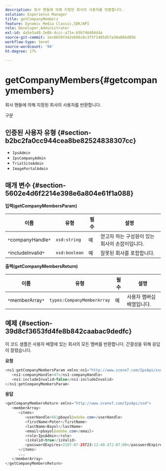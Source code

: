 ```yaml
---
description: 회사 핸들에 의해 지정된 회사의 사용자를 반환합니다.
solution: Experience Manager
title: getCompanyMembers
feature: Dynamic Media Classic,SDK/API
role: Developer,Administrator
exl-id: da5e5a48-2e0b-4ccc-a71e-b5b746484d4a
source-git-commit: 1ec8b59f442eb96c6c3f5f1405d57a38a86bd056
workflow-type: tm+mt
source-wordcount: '94'
ht-degree: 17%

---
```


# getCompanyMembers{#getcompanymembers}

회사 핸들에 의해 지정된 회사의 사용자를 반환합니다.

구문

## 인증된 사용자 유형 {#section-b2bc2fa0cc944cea8be82524838307cc}

* `IpsAdmin`
* `IpsCompanyAdmin`
* `TrialSiteAdmin`
* `ImagePortalAdmin`

## 매개 변수 {#section-5602e4d6f2214e398e6a804e61f1a088}

**입력(getCompanyMembersParam)**

| 이름 | 유형 | 필수 | 설명 |
|---|---|---|---|
| `*`companyHandle`*` | `xsd:string` | 예 | 얻고자 하는 구성원이 있는 회사의 손잡이입니다. |
| `*`includeInvalid`*` | `xsd:boolean` | 예 | 잘못된 회사를 포함합니다. |

**출력(getCompanyMembersReturn)**

| 이름 | 유형 | 필수 | 설명 |
|---|---|---|---|
| `*`memberArray`*` | `types:CompanyMemberArray` | 예 | 사용자 멤버십 배열입니다. |

## 예제 {#section-39d8cf3653fd4fe8b842caabac9dedfc}

이 코드 샘플은 사용자 배열에 있는 회사의 모든 멤버를 반환합니다. 간결성을 위해 응답이 잘렸습니다.

**요청**

```java
<ns1:getCompanyMembersParam xmlns:ns1="http://www.scene7.com/IpsApi/xsd">
   <ns1:companyHandle>47</ns1:companyHandle>
   <ns1:includeInvalid>false</ns1:includeInvalid>
</ns1:getCompanyMembersParam>
```

**응답**

```java
<getCompanyMembersReturn xmlns="http://www.scene7.com/IpsApi/xsd">
   <memberArray>
      <items>
         <userHandle>66|pbayol@adobe.com</userHandle>
         <firstName>Peter</firstName>
         <lastName>Bayol</lastName>
         <email>pbayol@adobe.com</email>
         <role>IpsAdmin</role>
         <isValid>true</isValid>
         <passwordExpires>2107-07-25T23:12:49.472-07:00</passwordExpires>
      </items>
      ...
   </memberArray>
</getCompanyMembersReturn>
```
